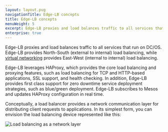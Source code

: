 ```yaml
---
layout: layout.pug
navigationTitle: Edge-LB concepts
title: Edge-LB concepts
menuWeight: 5
excerpt: Edge-LB proxies and load balances traffic to all services that run on DC/OS.
enterprise: true
---
```


Edge-LB proxies and load balances traffic to all services that run on DC/OS. Edge-LB provides North-South (external to internal) load balancing, while [virtual networking](/latest/networking/load-balancing-vips/) provides East-West (internal to internal) load balancing.

Edge-LB leverages HAProxy, which provides the core load balancing and proxying features, such as load balancing for TCP and HTTP-based applications, SSL support, and health checking. In addition, Edge-LB provides first class support for zero downtime service deployment strategies, such as blue/green deployment. Edge-LB subscribes to Mesos and updates HAProxy configuration in real time.

Conceptually, a load balancer provides a network communication layer for distributing client requests to applications. In its simplest form, you can envision the load balancing device represented like this:
<p>
<img src="/services/edge-lb/img/simple-load-balancer.png" alt="Load balancing as a network layer">
<p>